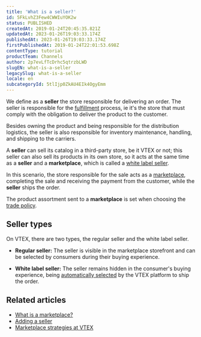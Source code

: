 ```yaml
---
title: 'What is a seller?'
id: 5FkLvhZ3Few4CWWIuYOK2w
status: PUBLISHED
createdAt: 2019-01-24T20:45:35.821Z
updatedAt: 2023-01-26T19:03:33.174Z
publishedAt: 2023-01-26T19:03:33.174Z
firstPublishedAt: 2019-01-24T22:01:53.698Z
contentType: tutorial
productTeam: Channels
author: 2p7evLfTcDrhc5qtrzbLWD
slugEN: what-is-a-seller
legacySlug: what-is-a-seller
locale: en
subcategoryId: 5tlIjp0ZkAU4EIk4OgyEmm
---
```


We define as a __seller__ the store responsible for delivering an order. The seller is responsible for the [fulfillment](/en/tutorial/logistica--53udnvI5eBy8DKo8FOjMoP) process, ie it's the store that must comply with the obligation to deliver the product to the customer.

Besides owning the product and being responsible for the distribution logistics, the seller is also responsible for inventory maintenance, handling, and shipping to the carriers.

A __seller__ can sell its catalog in a third-party store, be it VTEX or not; this seller can also sell its products in its own store, so it acts at the same time as a __seller__ and a __marketplace__, which is called a [white label seller](/en/tutorial/definicoes-de-conta-franquia-e-seller-white-label--5orlGHyDHGAYciQ64oEgKa).

In this scenario, the store responsible for the sale acts as a [marketplace](/en/tutorial/o-que-e-um-marketplace), completing the sale and receiving the payment from the customer, while the __seller__ ships the order.

The product assortment sent to a __marketplace__ is set when choosing the [trade policy](/en/tutorial/como-funciona-uma-politica-comercial--6Xef8PZiFm40kg2STrMkMV).

## Seller types

On VTEX, there are two types, the regular seller and the white label seller.

- __Regular seller:__ The seller is visible in the marketplace storefront and can be selected by consumers during their buying experience.  

- __White label seller:__ The seller remains hidden in the consumer's buying experience, being [automatically selected](/en/tutorial/algoritmo-de-selecao-de-sellers-white-label--3MemNQ4pKkWCpMdzI27AHa) by the VTEX platform to ship the order.  

## Related articles

- [What is a marketplace?](/en/faq/what-is-a-marketplace)  
- [Adding a seller](/en/tutorial/configuring-the-seller)  
- [Marketplace strategies at VTEX](/en/tutorial/estrategias-de-marketplace-na-vtex--tutorials_402)  
